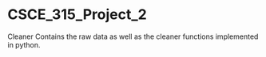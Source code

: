 # CSCE_315_Project_2

Cleaner Contains the raw data as well as the cleaner functions implemented in python.
